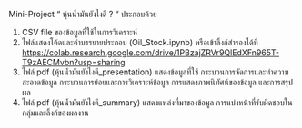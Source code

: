 Mini-Project “ หุ้นน้ำมันยังไงดี ? “ ประกอบด้วย
1) CSV file ของข้อมูลที่ใช้ในการวิเคราะห์
2) ไฟล์แสดงโค้ดและคำบรรยายประกอบ (Oil_Stock.ipynb) หรือเข้าลิ้งก์สำรองได้ที่ https://colab.research.google.com/drive/1PBzajZRVr9QlEdXFn965T-T9zAECMvbn?usp=sharing
3) ไฟล์ pdf (หุ้นน้ำมันยังไงดี_presentation) แสดงข้อมูลที่ใช้ กระบวนการจัดการและทำความสะอาดข้อมูล กระบวนการย่อยและการวิเคราะห์ข้อมูล การแสดงภาพนิทัศน์ของข้อมูล และการสรุปผล
4) ไฟล์ pdf (หุ้นน้ำมันยังไงดี_summary) แสดงแหล่งที่มาของข้อมูล การแบ่งหน้าที่รับผิดชอบในกลุ่มและลิ้งก์ของผลงาน
